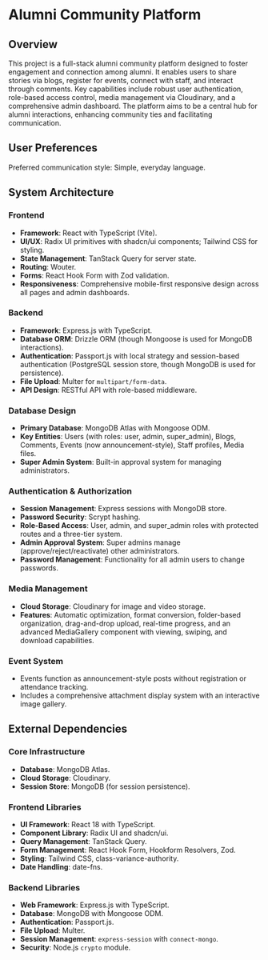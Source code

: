 # Alumni Community Platform

## Overview
This project is a full-stack alumni community platform designed to foster engagement and connection among alumni. It enables users to share stories via blogs, register for events, connect with staff, and interact through comments. Key capabilities include robust user authentication, role-based access control, media management via Cloudinary, and a comprehensive admin dashboard. The platform aims to be a central hub for alumni interactions, enhancing community ties and facilitating communication.

## User Preferences
Preferred communication style: Simple, everyday language.

## System Architecture

### Frontend
- **Framework**: React with TypeScript (Vite).
- **UI/UX**: Radix UI primitives with shadcn/ui components; Tailwind CSS for styling.
- **State Management**: TanStack Query for server state.
- **Routing**: Wouter.
- **Forms**: React Hook Form with Zod validation.
- **Responsiveness**: Comprehensive mobile-first responsive design across all pages and admin dashboards.

### Backend
- **Framework**: Express.js with TypeScript.
- **Database ORM**: Drizzle ORM (though Mongoose is used for MongoDB interactions).
- **Authentication**: Passport.js with local strategy and session-based authentication (PostgreSQL session store, though MongoDB is used for persistence).
- **File Upload**: Multer for `multipart/form-data`.
- **API Design**: RESTful API with role-based middleware.

### Database Design
- **Primary Database**: MongoDB Atlas with Mongoose ODM.
- **Key Entities**: Users (with roles: user, admin, super_admin), Blogs, Comments, Events (now announcement-style), Staff profiles, Media files.
- **Super Admin System**: Built-in approval system for managing administrators.

### Authentication & Authorization
- **Session Management**: Express sessions with MongoDB store.
- **Password Security**: Scrypt hashing.
- **Role-Based Access**: User, admin, and super_admin roles with protected routes and a three-tier system.
- **Admin Approval System**: Super admins manage (approve/reject/reactivate) other administrators.
- **Password Management**: Functionality for all admin users to change passwords.

### Media Management
- **Cloud Storage**: Cloudinary for image and video storage.
- **Features**: Automatic optimization, format conversion, folder-based organization, drag-and-drop upload, real-time progress, and an advanced MediaGallery component with viewing, swiping, and download capabilities.

### Event System
- Events function as announcement-style posts without registration or attendance tracking.
- Includes a comprehensive attachment display system with an interactive image gallery.

## External Dependencies

### Core Infrastructure
- **Database**: MongoDB Atlas.
- **Cloud Storage**: Cloudinary.
- **Session Store**: MongoDB (for session persistence).

### Frontend Libraries
- **UI Framework**: React 18 with TypeScript.
- **Component Library**: Radix UI and shadcn/ui.
- **Query Management**: TanStack Query.
- **Form Management**: React Hook Form, Hookform Resolvers, Zod.
- **Styling**: Tailwind CSS, class-variance-authority.
- **Date Handling**: date-fns.

### Backend Libraries
- **Web Framework**: Express.js with TypeScript.
- **Database**: MongoDB with Mongoose ODM.
- **Authentication**: Passport.js.
- **File Upload**: Multer.
- **Session Management**: `express-session` with `connect-mongo`.
- **Security**: Node.js `crypto` module.